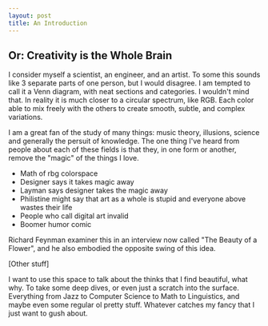 ```yaml
---
layout: post
title: An Introduction
---
```


## Or: Creativity is the Whole Brain

I consider myself a scientist, an engineer, and an artist. To some this sounds like 3 separate parts of one person, but I would disagree. I am tempted to call it a Venn diagram, with neat sections and categories. I wouldn't mind that. In reality it is much closer to a circular spectrum, like RGB. Each color able to mix freely with the others to create smooth, subtle, and complex variations. 

I am a great fan of the study of many things: music theory, illusions, science and generally the persuit of knowledge. The one thing I've heard from people about each of these fields is that they, in one form or another, remove the "magic" of the things I love. 

 * Math of rbg colorspace
 * Designer says it takes magic away
 * Layman says designer takes the magic away
 * Philistine might say that art as a whole is stupid and everyone above wastes their life
 * People who call digital art invalid
 * Boomer humor comic

Richard Feynman examiner this in an interview now called "The Beauty of a Flower", and he also embodied the opposite swing of this idea.

[Other stuff]

I want to use this space to talk about the thinks that I find beautiful, what why. To take some deep dives, or even just a scratch into the surface. Everything from Jazz to Computer Science to Math to Linguistics, and maybe even some regular ol pretty stuff. Whatever catches my fancy that I just want to gush about.
